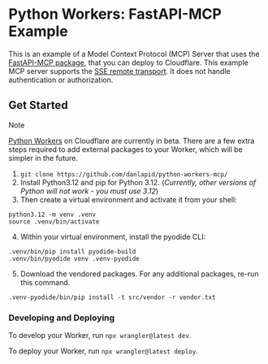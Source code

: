# Python Workers: FastAPI-MCP Example

This is an example of a Model Context Protocol (MCP) Server that uses the [FastAPI-MCP package](https://github.com/tadata-org/fastapi_mcp), that you can deploy to Cloudflare. This example MCP server supports the [SSE remote transport](https://modelcontextprotocol.io/docs/concepts/transports#server-sent-events-sse). It does not handle authentication or authorization.

## Get Started

> [!NOTE]  
> [Python Workers](https://developers.cloudflare.com/workers/languages/python/) on Cloudflare are currently in beta. There are a few extra steps required to add external packages to your Worker, which will be simpler in the future.

1. `git clone https://github.com/danlapid/python-workers-mcp/`
2. Install Python3.12 and pip for Python 3.12. (*Currently, other versions of Python will not work - you must use 3.12*)
3. Then create a virtual environment and activate it from your shell:

```console
python3.12 -m venv .venv
source .venv/bin/activate
```

4. Within your virtual environment, install the pyodide CLI:

```console
.venv/bin/pip install pyodide-build
.venv/bin/pyodide venv .venv-pyodide
```

5. Download the vendored packages. For any additional packages, re-run this command.

```console
.venv-pyodide/bin/pip install -t src/vendor -r vendor.txt
```

### Developing and Deploying

To develop your Worker, run `npx wrangler@latest dev`.

To deploy your Worker, run `npx wrangler@latest deploy`.
